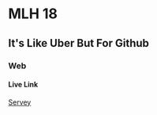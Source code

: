 # MLH 18

## It's Like Uber But For Github

### Web

#### Live Link

[Servey](http://isaacbassportfolio.com/web/index.html)